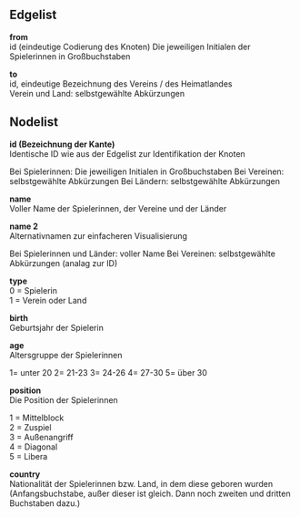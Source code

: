 ## Edgelist

**from**  
id (eindeutige Codierung des Knoten)
Die jeweiligen Initialen der Spielerinnen in Großbuchstaben

**to**  
id, eindeutige Bezeichnung des Vereins / des Heimatlandes  
Verein und Land: selbstgewählte Abkürzungen


## Nodelist

**id (Bezeichnung der Kante)**  
Identische ID wie aus der Edgelist zur Identifikation der Knoten

Bei Spielerinnen: Die jeweiligen Initialen in Großbuchstaben
Bei Vereinen: selbstgewählte Abkürzungen
Bei Ländern: selbstgewählte Abkürzungen

**name**   
Voller Name der Spielerinnen, der Vereine und der Länder  
 
**name 2**  
Alternativnamen zur einfacheren Visualisierung

Bei Spielerinnen und Länder: voller Name
Bei Vereinen: selbstgewählte Abkürzungen (analag zur ID)

**type**  
0 = Spielerin   
1 = Verein oder Land  
 
**birth**  
Geburtsjahr der Spielerin  
 
**age**  
Altersgruppe der Spielerinnen

1= unter 20
2= 21-23
3= 24-26
4= 27-30
5= über 30

**position**  
Die Position der Spielerinnen 

1 = Mittelblock  
2 = Zuspiel  
3 = Außenangriff  
4 = Diagonal  
5 = Libera  
 
**country**  
Nationalität der Spielerinnen bzw. Land, in dem diese geboren wurden (Anfangsbuchstabe, außer dieser ist gleich. Dann noch zweiten und dritten Buchstaben dazu.)  
 


